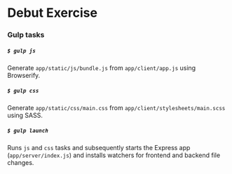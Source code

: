 # Debut Exercise

### Gulp tasks

##### `$ gulp js`

Generate `app/static/js/bundle.js` from `app/client/app.js` using Browserify.

##### `$ gulp css`

Generate `app/static/css/main.css` from `app/client/stylesheets/main.scss` using SASS.

##### `$ gulp launch`

Runs `js` and `css` tasks and subsequently starts the Express app (`app/server/index.js`) and installs watchers for frontend and backend file changes.
